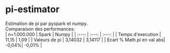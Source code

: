 # pi-estimator
Estimation de pi par pyspark et numpy.<br />
Comparaison des performances: <br />
| n=1.000.000 | Spark | Numpy |
| :---: | :---: | :---: |
| Temps d'execution | 11,15 | 1,09 |
| Valeurs de pi | 3,14032 | 3,14117 |
| Ecart % Math.pi en val abs| -0,04%| -0,01% |
